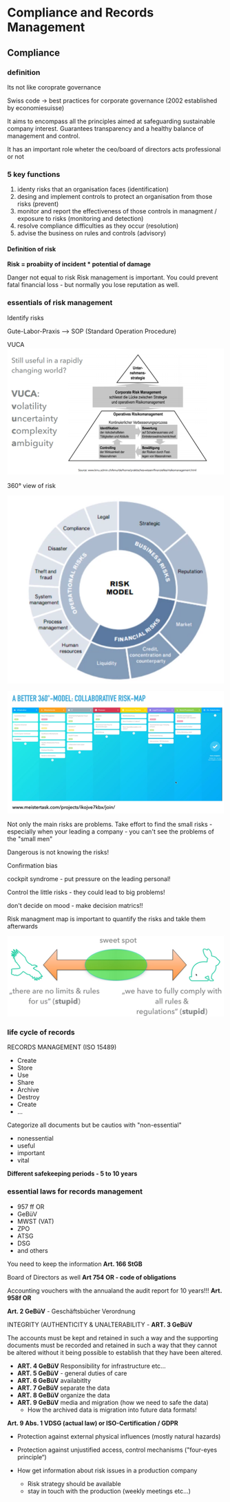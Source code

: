 
# Compliance and Records Management

## Compliance
### definition
Its not like coroprate governance

Swiss code $\to$ best practices for corporate governance (2002 established by economiesuisse)

It aims to encompass all the principles aimed at safeguarding sustainable company interest. Guarantees transparency and a healthy balance of management and control.

It has an important role wheter the ceo/board of directors acts professional or not

### 5 key functions

1. identy risks that an organisation faces (identification)
2. desing and implement controls to protect an organisation from those risks (prevent)
3. monitor and report the effectiveness of those controls in managment / exposure to risks (monitoring and detection)
4. resolve compliance difficulties as they occur (resolution)
5. advise the business on rules and controls (advisory)

#### Definition of risk
**Risk = proabiity of incident * potential of damage**

Danger not equal to risk
Risk management is important. 
You could prevent fatal financial loss - but normally you lose reputation as well.


### essentials of risk management
Identify risks 

Gute-Labor-Praxis --> SOP (Standard Operation Procedure)

VUCA
![VUCA](assets/images/2022-03-16_17-45-21.png)

360° view of risk

![360 risk map](assets/images/2022-03-16_17-47-25.png)

![risk board](assets/images/2022-03-16_17-48-22.png)


Not only the main risks are problems. Take effort to find the small risks - especially when your leading a company - you can't see the problems of the "small men"

Dangerous is not knowing the risks!

Confirmation bias

cockpit syndrome - put pressure on the leading personal!

Control the little risks - they could lead to big problems!

don't decide on mood - make decision matrics!!

Risk managment map is important to quantify the risks and takle them afterwards



![Get the middle](assets/images/2022-03-16_18-39-25.png)

### life cycle of records
RECORDS MANAGEMENT (ISO 15489)

- Create
- Store
- Use
- Share
- Archive
- Destroy
- Create
- ...

Categorize all documents but be cautios with "non-essential"
- nonessential 
- useful
- important
- vital

**Different safekeeping periods - 5 to 10 years**




### essential laws for records management

- 957 ff OR
- GeBüV
- MWST (VAT)
- ZPO
- ATSG
- DSG
- and others

You need to keep the information **Art. 166 StGB**

Board of Directors as well **Art 754 OR - code of obligations**

Accounting vouchers with the annualand the audit report for 10 years!!! **Art. 958f OR** 

**Art. 2 GeBüV** - Geschäftsbücher Verordnung


INTEGRITY (AUTHENTICITY & UNALTERABILITY - **ART. 3 GeBüV**

The accounts must be kept and retained in such a way and 
the supporting documents must be recorded and retained in 
such a way that they cannot be altered without it being 
possible to establish that they have been altered.

- **ART. 4 GeBüV** Responsibility for infrastructure etc...
- **ART. 5 GeBüV** - general duties of care
- **ART. 6 GeBüV** availabitlty
- **ART. 7 GeBüV** separate the data
- **ART. 8 GeBüV** organize the data
- **ART. 9 GeBüV** media and migration (how we need to safe the data)
  - How the archived data is migration into future data formats!


**Art. 9 Abs. 1 VDSG (actual law) or ISO-Certification / GDPR**
- Protection against external physical influences (mostly natural hazards)
- Protection against unjustified access, control mechanisms ("four-eyes principle“)

- How get information about risk issues in a production company
  - Risk strategy should be available 
  - stay in touch with the production (weekly meetings etc...)


